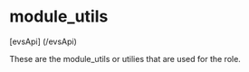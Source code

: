 # module_utils

[evsApi] (/evsApi)

These are the module_utils or utilies that are used for the role.